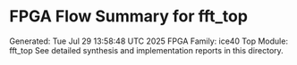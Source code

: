 # FPGA Flow Summary for fft_top
Generated: Tue Jul 29 13:58:48 UTC 2025
FPGA Family: ice40
Top Module: fft_top
See detailed synthesis and implementation reports in this directory.
